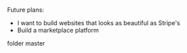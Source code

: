 Future plans:

- I want to build websites that looks as beautiful as Stripe's
- Build a marketplace platform

folder master
